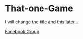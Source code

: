 That-one-Game
=============

I will change the title and this later...

[Facebook Group][1]

[1]: https://www.facebook.com/groups/150452615126051/
